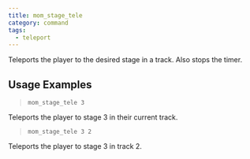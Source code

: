 ```yaml
---
title: mom_stage_tele
category: command
tags:
  - teleport
---
```


Teleports the player to the desired stage in a track. Also stops the timer.

## Usage Examples

> `mom_stage_tele 3`

Teleports the player to stage 3 in their current track.

> `mom_stage_tele 3 2`

Teleports the player to stage 3 in track 2.